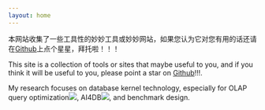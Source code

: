 ```yaml
---
layout: home
---
```


本网站收集了一些工具性的妙妙工具或妙妙网站，如果您认为它对您有用的话还请在[Github](https://github.com/huaaorain/huaaorain.github.io)上点个星星，拜托啦！！！<br>

This site is a collection of tools or sites that maybe useful to you, and if you think it will be useful to you, please point a star on [Github](https://github.com/huaaorain/huaaorain.github.io)!!!.

My research focuses on database kernel technology, especially for OLAP query optimization[![](https://img.shields.io/github/stars/Wind-Gone/awesome-olap-paper?style=social&label=Code+Stars)](https://github.com/Wind-Gone/OLAP-Paper), AI4DB[![](https://img.shields.io/github/stars/Wind-Gone/awesome-ai4db-paper?style=social&label=Code+Stars)](https://github.com/Wind-Gone/Ai4DB-Paper), and benchmark design.